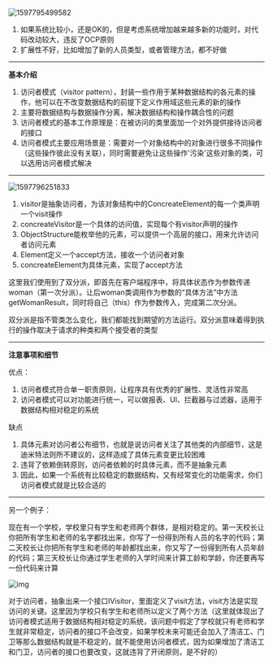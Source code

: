 ![1597795499582](C:\Users\hl2333\AppData\Roaming\Typora\typora-user-images\1597795499582.png)

1. 如果系统比较小，还是OK的，但是考虑系统增加越来越多新的功能时，对代码改动较大，违反了OCP原则
2. 扩展性不好，比如增加了新的人员类型，或者管理方法，都不好做

---

**基本介绍**

1. 访问者模式（visitor pattern），封装一些作用于某种数据结构的各元素的操作，他可以在不改变数据结构的前提下定义作用域这些元素的新的操作
2. 主要将数据结构与数据操作分离，解决数据结构和操作耦合性的问题
3. 访问者模式的基本工作原理是：在被访问的类里面加一个对外提供接待访问者的接口
4. 访问者模式主要应用场景是：需要对一个对象结构中的对象进行很多不同操作（这些操作彼此没有关联），同时需要避免让这些操作'污染'这些对象的类，可以选用访问者模式解决

---

![1597796251833](C:\Users\hl2333\AppData\Roaming\Typora\typora-user-images\1597796251833.png)

1. visitor是抽象访问者，为该对象结构中的ConcreateElement的每一个类声明一个visit操作
2. concreateVisitor是一个具体的访问值，实现每个有visitor声明的操作
3. ObjectStructure能枚举他的元素，可以提供一个高层的接口，用来允许访问者访问元素
4. Element定义一个accept方法，接收一个访问者对象
5. concreateElement为具体元素，实现了accept方法

这里我们使用到了双分派，即首先在客户端程序中，将具体状态作为参数传递woman（第一次分派）。让后woman类调用作为参数的“具体方法”中方法getWomanResult，同时将自己（this）作为参数传入，完成第二次分派。

双分派是指不管类怎么变化，我们都能找到期望的方法运行。双分派意味着得到执行的操作取决于请求的种类和两个接受者的类型

---

**注意事项和细节**

优点：

1. 访问者模式符合单一职责原则，让程序具有优秀的扩展性、灵活性非常高
2. 访问者模式可以对功能进行统一，可以做报表、UI、拦截器与过滤器，适用于数据结构相对稳定的系统

缺点

1. 具体元素对访问者公布细节，也就是说访问者关注了其他类的内部细节，这是迪米特法则所不建议的，这样造成了具体元素变更比较困难
2. 违背了依赖倒转原则，访问者依赖的时具体元素，而不是抽象元素
3. 因此，如果一个系统有比较稳定的数据结构，又有经常变化的功能需求，你们访问者模式就是比较合适的

----

另一个例子：

​    现在有一个学校，学校里只有学生和老师两个群体，是相对稳定的。第一天校长让你把所有学生和老师的名字都找出来，你写了一份得到所有人员的名字的代码；第二天校长让你把所有学生和老师的年龄都找出来，你又写了一份得到所有人员年龄的代码；第三天校长让你通过学生老师的入学时间来计算工龄和学龄，你还要再写一份代码来计算

![img](https://img-blog.csdnimg.cn/20200630092408400.png?x-oss-process=image/watermark,type_ZmFuZ3poZW5naGVpdGk,shadow_10,text_aHR0cHM6Ly9ibG9nLmNzZG4ubmV0L3dlaXhpbl80MzYyMjEzMQ==,size_16,color_FFFFFF,t_70)

  对于访问者，抽象出来一个接口IVisitor，里面定义了visit方法，visit方法是实现访问的关键。这里因为学校只有学生和老师所以定义了两个方法（这里就体现出了访问者模式适用于数据结构相对稳定的系统，该问题中假定了学校就只有老师和学生就非常稳定，访问者的接口不会改变，如果学校未来可能还会加入了清洁工、门卫等那么数据结构就是不稳定的，就不能使用访问者模式，因为如果增加了清洁工和门卫，访问者的接口也要改变，这就违背了开闭原则，是不好的）

